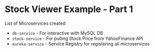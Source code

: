 # Stock Viewer Example - Part 1

List of Microservices created
- `db-service` - For interactive with MySQL DB
- `stock-service` - For pulling Stock Price from YahooFinance API
- `eureka-service` - Service Registry for registering all microservices

